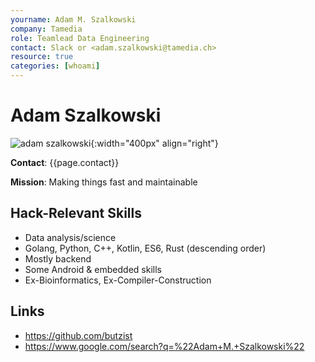 ```yaml
---
yourname: Adam M. Szalkowski
company: Tamedia
role: Teamlead Data Engineering
contact: Slack or <adam.szalkowski@tamedia.ch>
resource: true
categories: [whoami]
---
```


Adam Szalkowski
============

![adam szalkowski](/tamedia-hackdays/whoami/pics/adamszalkowski.png "Adam Szalkowski"){:width="400px" align="right"}

**Contact**: {{page.contact}}

**Mission**: Making things fast and maintainable

Hack-Relevant Skills
--------------------

- Data analysis/science
- Golang, Python, C++, Kotlin, ES6, Rust (descending order)
- Mostly backend
- Some Android & embedded skills
- Ex-Bioinformatics, Ex-Compiler-Construction

Links
-----
- <https://github.com/butzist>
- <https://www.google.com/search?q=%22Adam+M.+Szalkowski%22>

